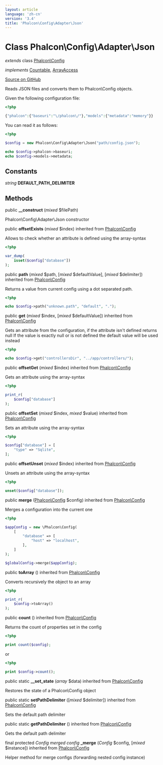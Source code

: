 ```yaml
---
layout: article
language: 'zh-cn'
version: '3.4'
title: 'Phalcon\Config\Adapter\Json'
---
```


# Class **Phalcon\Config\Adapter\Json**

*extends* class [Phalcon\Config](/3.4/en/api/Phalcon_Config)

*implements* [Countable](http://php.net/manual/en/class.countable.php), [ArrayAccess](http://php.net/manual/en/class.arrayaccess.php)

<a href="https://github.com/phalcon/cphalcon/tree/v3.4.0/phalcon/config/adapter/json.zep" class="btn btn-default btn-sm">Source on GitHub</a>

Reads JSON files and converts them to Phalcon\Config objects.

Given the following configuration file:

```php
<?php

{"phalcon":{"baseuri":"\/phalcon\/"},"models":{"metadata":"memory"}}

```

You can read it as follows:

```php
<?php

$config = new Phalcon\Config\Adapter\Json("path/config.json");

echo $config->phalcon->baseuri;
echo $config->models->metadata;

```

## Constants

*string* **DEFAULT_PATH_DELIMITER**

## Methods

public **__construct** (*mixed* $filePath)

Phalcon\Config\Adapter\Json constructor

public **offsetExists** (*mixed* $index) inherited from [Phalcon\Config](/3.4/en/api/Phalcon_Config)

Allows to check whether an attribute is defined using the array-syntax

```php
<?php

var_dump(
    isset($config["database"])
);

```

public **path** (*mixed* $path, [*mixed* $defaultValue], [*mixed* $delimiter]) inherited from [Phalcon\Config](/3.4/en/api/Phalcon_Config)

Returns a value from current config using a dot separated path.

```php
<?php

echo $config->path("unknown.path", "default", ".");

```

public **get** (*mixed* $index, [*mixed* $defaultValue]) inherited from [Phalcon\Config](/3.4/en/api/Phalcon_Config)

Gets an attribute from the configuration, if the attribute isn't defined returns null If the value is exactly null or is not defined the default value will be used instead

```php
<?php

echo $config->get("controllersDir", "../app/controllers/");

```

public **offsetGet** (*mixed* $index) inherited from [Phalcon\Config](/3.4/en/api/Phalcon_Config)

Gets an attribute using the array-syntax

```php
<?php

print_r(
    $config["database"]
);

```

public **offsetSet** (*mixed* $index, *mixed* $value) inherited from [Phalcon\Config](/3.4/en/api/Phalcon_Config)

Sets an attribute using the array-syntax

```php
<?php

$config["database"] = [
    "type" => "Sqlite",
];

```

public **offsetUnset** (*mixed* $index) inherited from [Phalcon\Config](/3.4/en/api/Phalcon_Config)

Unsets an attribute using the array-syntax

```php
<?php

unset($config["database"]);

```

public **merge** ([Phalcon\Config](/3.4/en/api/Phalcon_Config) $config) inherited from [Phalcon\Config](/3.4/en/api/Phalcon_Config)

Merges a configuration into the current one

```php
<?php

$appConfig = new \Phalcon\Config(
    [
        "database" => [
            "host" => "localhost",
        ],
    ]
);

$globalConfig->merge($appConfig);

```

public **toArray** () inherited from [Phalcon\Config](/3.4/en/api/Phalcon_Config)

Converts recursively the object to an array

```php
<?php

print_r(
    $config->toArray()
);

```

public **count** () inherited from [Phalcon\Config](/3.4/en/api/Phalcon_Config)

Returns the count of properties set in the config

```php
<?php

print count($config);

```

or

```php
<?php

print $config->count();

```

public static **__set_state** (*array* $data) inherited from [Phalcon\Config](/3.4/en/api/Phalcon_Config)

Restores the state of a Phalcon\Config object

public static **setPathDelimiter** ([*mixed* $delimiter]) inherited from [Phalcon\Config](/3.4/en/api/Phalcon_Config)

Sets the default path delimiter

public static **getPathDelimiter** () inherited from [Phalcon\Config](/3.4/en/api/Phalcon_Config)

Gets the default path delimiter

final protected *Config merged config* **_merge** (*Config* $config, [*mixed* $instance]) inherited from [Phalcon\Config](/3.4/en/api/Phalcon_Config)

Helper method for merge configs (forwarding nested config instance)